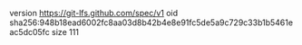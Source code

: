 version https://git-lfs.github.com/spec/v1
oid sha256:948b18ead6002fc8aa03d8b42b4e8e91fc5de5a9c729c33b1b5461eac5dc05fc
size 111
